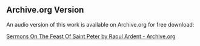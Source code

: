 ## Archive.org Version

An audio version of this work is available on Archive.org for free download:

[Sermons On The Feast Of Saint Peter by Raoul Ardent - Archive.org](https://archive.org/details/sermons-on-the-feast-of-saint-peter)
